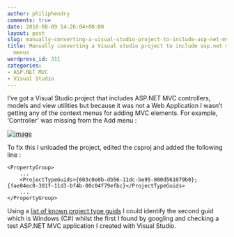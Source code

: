 ```yaml
---
author: philiphendry
comments: true
date: 2010-08-09 14:26:04+00:00
layout: post
slug: manually-converting-a-visual-studio-project-to-include-asp-net-mvc-context-menus
title: Manually converting a Visual studio project to include asp.net mvc Context
  menus
wordpress_id: 311
categories:
- ASP.NET MVC
- Visual Studio
---
```


I’ve got a Visual Studio project that includes ASP.NET MVC controllers, models and view utilities but because it was not a Web Application I wasn’t getting any of the context menus for adding MVC elements. For example, ‘Controller’ was missing from the Add menu :

 

[![image](http://philiphendry.files.wordpress.com/2010/08/image_thumb.png)](http://philiphendry.files.wordpress.com/2010/08/image.png)

 

To fix this I unloaded the project, edited the csproj and added the following line :

 
    
```
<PropertyGroup>
    ...
    <ProjectTypeGuids>{603c0e0b-db56-11dc-be95-000d561079b0};{fae04ec0-301f-11d3-bf4b-00c04f79efbc}</ProjectTypeGuids>
    ...
</PropertyGroup>
```





Using a [list of known project type guids](http://www.mztools.com/Articles/2008/MZ2008017.aspx) I could identify the second guid which is Windows (C#) whilst the first I found by googling and checking a test ASP.NET MVC application I created with Visual Studio.
